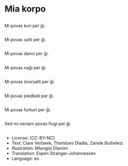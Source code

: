 # Mia korpo

##
Mi povas kuri per ĝi.

##
Mi povas salti per ĝi.

##
Mi povas danci per ĝi.

##
Mi povas naĝi per ĝi.

##
Mi povas ŝnursalti per ĝi.

##
Mi povas piedbati per ĝi.

##
Mi povas forkuri per ĝi.

##
Sed mi neniam povas flugi per ĝi.

##
* License: [CC-BY-NC]
* Text: Clare Verbeek, Thembani Dladla, Zanele Buthelezi
* Illustration: Mlungisi Dlamini
* Translation: Espen Stranger-Johannessen
* Language: eo
